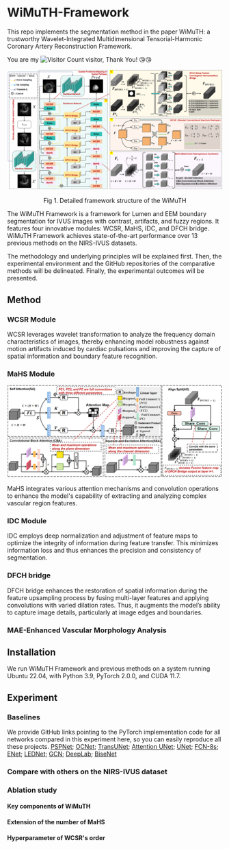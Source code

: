 # WiMuTH-Framework
This repo implements the segmentation method in the paper WiMuTH: a trustworthy Wavelet-Integrated Multidimensional Tensorial-Harmonic Coronary Artery Reconstruction Framework.

You are my ![Visitor Count](https://profile-counter.glitch.me/hauang-hangdian/count.svg) visitor, Thank You! &#x1F618;&#x1F618;

![](https://github.com/haung-hangdian/WiMuTH-Framework/blob/main/figures/overview.png)

<p align="center">Fig 1. Detailed framework structure of the WiMuTH</p>


The WiMuTH Framework is a framework for Lumen and EEM boundary segmentation for IVUS images with contrast, artifacts, and fuzzy regions. It features four innovative modules: WCSR, MaHS, IDC, and DFCH bridge. WiMuTH Framework achieves state-of-the-art performance over 13 previous methods on the NIRS-IVUS datasets.


The methodology and underlying principles will be explained first. Then, the experimental environment and the GitHub repositories of the comparative methods will be delineated. Finally, the experimental outcomes will be presented.

## Method
### WCSR Module

WCSR leverages wavelet transformation to analyze the frequency domain characteristics of images, thereby enhancing model robustness against motion artifacts induced by cardiac pulsations and improving the capture of spatial information and boundary feature recognition.

### MaHS Module

![](https://github.com/haung-hangdian/WiMuTH-Framework/blob/main/figures/modules.png)

MaHS integrates various attention mechanisms and convolution operations to enhance the model's capability of extracting and analyzing complex vascular region features.

### IDC Module

IDC employs deep normalization and adjustment of feature maps to optimize the integrity of information during feature transfer. This minimizes information loss and thus enhances the precision and consistency of segmentation.

### DFCH bridge

DFCH bridge enhances the restoration of spatial information during the feature upsampling process by fusing multi-layer features and applying convolutions with varied dilation rates. Thus, it augments the model’s ability to capture image details, particularly at image edges and boundaries.

### MAE-Enhanced Vascular Morphology Analysis

## Installation

We run WiMuTH Framework and previous methods on a system running Ubuntu 22.04, with Python 3.9, PyTorch 2.0.0, and CUDA 11.7. 

## Experiment
### Baselines
We provide GitHub links pointing to the PyTorch implementation code for all networks compared in this experiment here, so you can easily reproduce all these projects.
[PSPNet](https://github.com/hszhao/PSPNet); [OCNet](https://github.com/openseg-group/OCNet.pytorch); [TransUNet](https://github.com/Beckschen/TransUNet); [Attention UNet](https://github.com/pecheb/Att-Net); [UNet](https://github.com/milesial/Pytorch-UNet); [FCN-8s](https://github.com/pierluigiferrari/fcn8s_tensorflow); [ENet](https://github.com/TimoSaemann/ENet); [LEDNet](https://github.com/xiaoyufenfei/LEDNet); [GCN](https://github.com/SConsul/Global_Convolutional_Network); [DeepLab](https://github.com/fregu856/deeplabv3); [BiseNet](https://github.com/CoinCheung/BiSeNet) 
### Compare with others on the NIRS-IVUS dataset
### Ablation study
#### Key components of WiMuTH
#### Extension of the number of MaHS
#### Hyperparameter of WCSR's order


